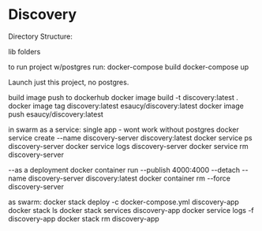 # Discovery

Directory Structure:

lib folders

to run project w/postgres run:
docker-compose build
docker-compose up

Launch just this project, no postgres. 

build image push to dockerhub
docker image build -t discovery:latest .
docker image tag discovery:latest esaucy/discovery:latest
docker image push esaucy/discovery:latest 


in swarm as a service:
single app - wont work without postgres
docker service create --name discovery-server discovery:latest
docker service ps discovery-server
docker service logs discovery-server
docker service rm discovery-server

--as a deployment
docker container run --publish 4000:4000 --detach --name discovery-server discovery:latest
docker container rm --force discovery-server

as swarm:
docker stack deploy -c docker-compose.yml discovery-app
docker stack ls
docker stack services discovery-app
docker service logs -f discovery-app
docker stack rm discovery-app
